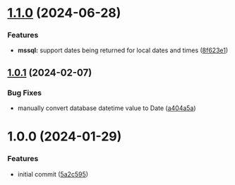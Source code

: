 # [1.1.0](https://github.com/dasprid/mikro-orm-js-joda/compare/v1.0.1...v1.1.0) (2024-06-28)


### Features

* **mssql:** support dates being returned for local dates and times ([8f623e1](https://github.com/dasprid/mikro-orm-js-joda/commit/8f623e1551b87dcaed027452ec4b74fcdf280611))

## [1.0.1](https://github.com/dasprid/mikro-orm-js-joda/compare/v1.0.0...v1.0.1) (2024-02-07)


### Bug Fixes

* manually convert database datetime value to Date ([a404a5a](https://github.com/dasprid/mikro-orm-js-joda/commit/a404a5ac926f77ae2229b935992f4eeec91a141b))

# 1.0.0 (2024-01-29)


### Features

* initial commit ([5a2c595](https://github.com/dasprid/mikro-orm-js-joda/commit/5a2c595b63bb3a8a7ec913eb61aa9a101974a722))
